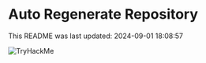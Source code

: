 # Auto Regenerate Repository

This README was last updated: 2024-09-01 18:08:57

 ![TryHackMe](https://tryhackme.com/badge/533634)